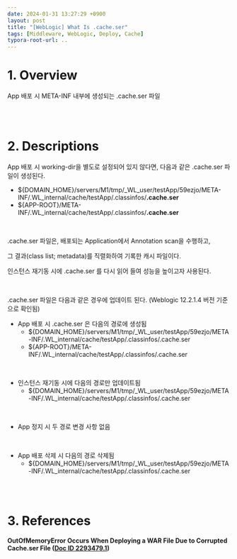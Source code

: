 ```yaml
---
date: 2024-01-31 13:27:29 +0900
layout: post
title: "[WebLogic] What Is .cache.ser"
tags: [Middleware, WebLogic, Deploy, Cache]
typora-root-url: ..
---
```


# 1. Overview
App 배포 시 META-INF 내부에 생성되는 .cache.ser 파일


<br><br>


# 2. Descriptions
App 배포 시 working-dir을 별도로 설정되어 있지 않다면, 다음과 같은 .cache.ser 파일이 생성된다.

- ${DOMAIN_HOME}/servers/M1/tmp/_WL_user/testApp/59ezjo/META-INF/.WL_internal/cache/testApp/.classinfos/**.cache.ser**
 - ${APP-ROOT}/META-INF/.WL_internal/cache/testApp/.classinfos/**.cache.ser** 

<br>

.cache.ser 파일은, 배포되는 Application에서 Annotation scan을 수행하고,

그 결과(class list; metadata)를 직렬화하여 기록한 캐시 파일이다.

인스턴스 재기동 시에 .cache.ser 를 다시 읽어 들여 성능을 높이고자 사용된다.

<br>

.cache.ser 파일은 다음과 같은 경우에 업데이트 된다. (Weblogic 12.2.1.4 버전 기준으로 확인됨)

- App 배포 시 .cache.ser 은 다음의 경로에 생성됨
  - ${DOMAIN_HOME}/servers/M1/tmp/_WL_user/testApp/59ezjo/META-INF/.WL_internal/cache/testApp/.classinfos/.cache.ser
  - ${APP-ROOT}/META-INF/.WL_internal/cache/testApp/.classinfos/.cache.ser 

<br>

- 인스턴스 재기동 시에 다음의 경로만 업데이트됨
   - ${DOMAIN_HOME}/servers/M1/tmp/_WL_user/testApp/59ezjo/META-INF/.WL_internal/cache/testApp/.classinfos/.cache.ser

<br>

- App 정지 시 두 경로 변경 사항 없음

<br>

* App 배포 삭제 시 다음의 경로 삭제됨
   - ${DOMAIN_HOME}/servers/M1/tmp/_WL_user/testApp/59ezjo/META-INF/.WL_internal/cache/testApp/.classinfos/.cache.ser


<br><br>


# 3. References

**OutOfMemoryError Occurs When Deploying a WAR File Due to Corrupted Cache.ser File ([Doc ID 2293479.1](https://mosemp.us.oracle.com/epmos/faces/ui/km/DocumentDisplay.jspx?id=2293479.1))**
